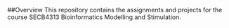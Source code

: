 ##Overview
This repository contains the assignments and projects for the course SECB4313 Bioinformatics Modelling and Stimulation.
